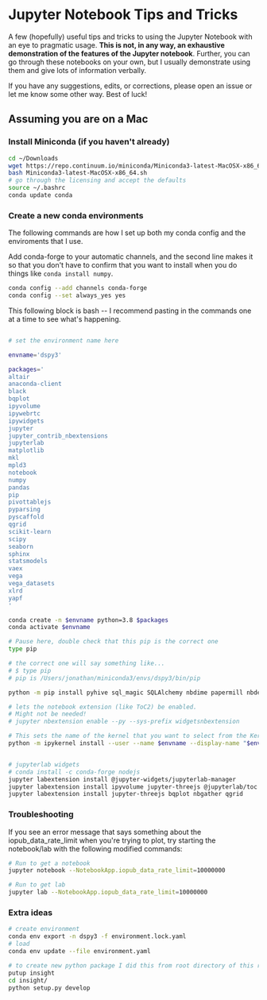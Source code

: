# Jupyter Notebook Tips and Tricks

A few (hopefully) useful tips and tricks to using the Jupyter Notebook with an eye to pragmatic usage. **This is not, in any way, an exhaustive demonstration of the features of the Jupyter notebook**. Further, you can go through these notebooks on your own, but I usually demonstrate using them and give lots of information verbally.

If you have any suggestions, edits, or corrections, please open an issue or let me know some other way. Best of luck!

## Assuming you are on a Mac

### Install Miniconda (if you haven't already)

```bash
cd ~/Downloads
wget https://repo.continuum.io/miniconda/Miniconda3-latest-MacOSX-x86_64.sh
bash Miniconda3-latest-MacOSX-x86_64.sh
# go through the licensing and accept the defaults
source ~/.bashrc
conda update conda
```

### Create a new conda environments

The following commands are how I set up both my conda config and the enviroments that I use. 

Add conda-forge to your automatic channels, and the second line makes it so that you don't have to confirm that you want to install when you do things like `conda install numpy`.

```bash
conda config --add channels conda-forge
conda config --set always_yes yes
```

This following block is bash -- I recommend pasting in the commands one at a time to see what's happening.

```bash

# set the environment name here

envname='dspy3'

packages='
altair
anaconda-client
black
bqplot
ipyvolume
ipywebrtc
ipywidgets
jupyter
jupyter_contrib_nbextensions
jupyterlab
matplotlib
mkl
mpld3
notebook
numpy
pandas
pip
pivottablejs
pyparsing
pyscaffold
qgrid
scikit-learn
scipy
seaborn
sphinx
statsmodels
vaex
vega
vega_datasets
xlrd
yapf
'

conda create -n $envname python=3.8 $packages
conda activate $envname

# Pause here, double check that this pip is the correct one
type pip

# the correct one will say something like... 
# $ type pip
# pip is /Users/jonathan/miniconda3/envs/dspy3/bin/pip

python -m pip install pyhive sql_magic SQLAlchemy nbdime papermill nbdev

# lets the notebook extension (like ToC2) be enabled.
# Might not be needed!
# jupyter nbextension enable --py --sys-prefix widgetsnbextension

# This sets the name of the kernel that you want to select from the Kernel menu
python -m ipykernel install --user --name $envname --display-name "$envname"


# jupyterlab widgets
# conda install -c conda-forge nodejs  
jupyter labextension install @jupyter-widgets/jupyterlab-manager
jupyter labextension install ipyvolume jupyter-threejs @jupyterlab/toc
jupyter labextension install jupyter-threejs bqplot nbgather qgrid
```

### Troubleshooting

If you see an error message that says something about the iopub_data_rate_limit when you're trying to plot, try starting the notebook/lab with the following modified commands:

```bash
# Run to get a notebook
jupyter notebook --NotebookApp.iopub_data_rate_limit=10000000

# Run to get lab
jupyter lab --NotebookApp.iopub_data_rate_limit=10000000

```

### Extra ideas

```bash
# create environment
conda env export -n dspy3 -f environment.lock.yaml
# load
conda env update --file environment.yaml

# to create new python package I did this from root directory of this repo
putup insight
cd insight/
python setup.py develop
```

